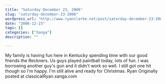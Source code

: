 ```yaml
---
title: "Saturday December 23, 2006"
slug: "saturday-december-23-2006"
wordpress_url: "http://www.ryanclarke.net/post/saturday-december-23-2006/"
date: "2006-12-23"
tags: []
categories: ["Xanga"]
description: ""

---
```


My family is having fun here in Kentucky spending time with our good friends the Reckners. Us guys played paintball today, lots of fun. I was borrowing another guy's gun and it didn't work so well. I still got one hit though so I'm happy.
I'm still alive and ready for Christmas.
Ryan
Originally posted at classicalRyan.xanga.com
